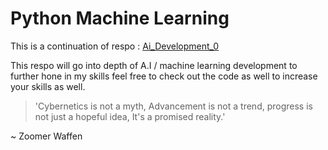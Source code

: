 # Python Machine Learning 


This is a continuation of respo : 
[Ai_Development_0](https://github.com/CyborgVillager/Ai_Development_0)

This respo will go into depth of A.I / machine learning development to further hone in my skills
feel free to check out the code as well to increase your skills as well.



> 'Cybernetics is not a myth,
> Advancement is not a trend,
> progress is not just a hopeful idea,
> It's a promised reality.'

~ Zoomer Waffen


